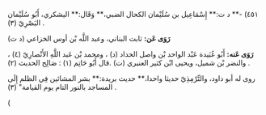 ٤٥١) -** د ت:** إِسْمَاعِيل بن سُلَيْمان الكحال الضبي،** وَقَال:** اليشكري، أَبُو سُلَيْمان البَصْرِيّ (٣) .

**رَوَى عَن:** ثابت البناني، وعبد اللَّه بْن أوس الخزاعي (د ت)

**رَوَى عَنه:** أَبُو عُبَيدة عَبْد الواحد بْن واصل الحداد (د) ، ومحمد بْن عَبد اللَّهِ الأَنْصارِيّ (٤) ، والنضر بْن شميل، ويحيى ابْن كثير العنبري (ت) .قال أَبُو حَاتِم (١) : صَالِح الحديث (٢) .

روى له أبو داود، والتِّرْمِذِيّ حديثا واحدا،** حديث بريدة:** بشر المشائين فِي الظلم إِلَى المساجد بالنور التام يوم القيامة" (٣) .

(